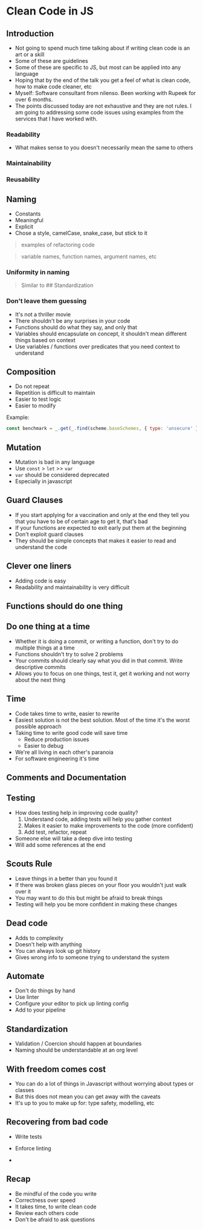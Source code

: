 # Clean Code in JS

## Introduction

- Not going to spend much time talking about if writing clean code is an art or a skill
- Some of these are guidelines
- Some of these are specific to JS, but most can be applied into any language
- Hoping that by the end of the talk you get a feel of what is clean code, how to make code cleaner, etc
- Myself: Software consultant from nilenso. Been working with Rupeek for over 6 months.
- The points discussed today are not exhaustive and they are not rules. I am going to addressing some code issues using examples from the services that I have worked with.

### Readability

- What makes sense to you doesn't necessarily mean the same to others

### Maintainability

### Reusability

## Naming

- Constants
- Meaningful
- Explicit
- Chose a style, camelCase, snake_case, but stick to it

> examples of refactoring code

> variable names, function names, argument names, etc

### Uniformity in naming

> Similar to ## Standardization

### Don't leave them guessing

- It's not a thriller movie
- There shouldn't be any surprises in your code
- Functions should do what they say, and only that
- Variables should encapsulate on concept, it shouldn't mean different things based on context
- Use variables / functions over predicates that you need context to understand

## Composition

- Do not repeat
- Repetition is difficult to maintain
- Easier to test logic
- Easier to modify

Example:

``` javascript
const benchmark = _.get(_.find(scheme.baseSchemes, { type: 'unsecure' }), 'goldBenchmark', loan.lenderid);
```

## Mutation

- Mutation is bad in any language
- Use `const` > `let` >> `var`
- `var` should be considered deprecated
- Especially in javascript

## Guard Clauses

- If you start applying for a vaccination and only at the end they tell you that you have to be of certain age to get it, that's bad
- If your functions are expected to exit early put them at the beginning
- Don't exploit guard clauses
- They should be simple concepts that makes it easier to read and understand the code

## Clever one liners

- Adding code is easy
- Readability and maintainability is very difficult

## Functions should do one thing

## Do one thing at a time

- Whether it is doing a commit, or writing a function, don't try to do multiple things at a time
- Functions shouldn't try to solve 2 problems
- Your commits should clearly say what you did in that commit. Write descriptive commits
- Allows you to focus on one things, test it, get it working and not worry about the next thing

## Time

- Code takes time to write, easier to rewrite
- Easiest solution is not the best solution. Most of the time it's the worst possible approach
- Taking time to write good code will save time
  - Reduce production issues
  - Easier to debug
- We're all living in each other's paranoia
- For software engineering it's time

## Comments and Documentation

## Testing

- How does testing help in improving code quality?
  1. Understand code, adding tests will help you gather context
  2. Makes it easier to make improvements to the code (more confident)
  3. Add test, refactor, repeat
- Someone else will take a deep dive into testing
- Will add some references at the end

## Scouts Rule

- Leave things in a better than you found it
- If there was broken glass pieces on your floor you wouldn't just walk over it
- You may want to do this but might be afraid to break things
- Testing will help you be more confident in making these changes

## Dead code

- Adds to complexity
- Doesn't help with anything
- You can always look up git history
- Gives wrong info to someone trying to understand the system

## Automate

- Don't do things by hand
- Use linter
- Configure your editor to pick up linting config
- Add to your pipeline

## Standardization

- Validation / Coercion should happen at boundaries
- Naming should be understandable at an org level

## With freedom comes cost

- You can do a lot of things in Javascript without worrying about types or classes
- But this does not mean you can get away with the caveats
- It's up to you to make up for: type safety, modelling, etc

## Recovering from bad code

- Write tests
- Enforce linting

-

## Recap

- Be mindful of the code you write
- Correctness over speed
- It takes time, to write clean code
- Review each others code
- Don't be afraid to ask questions
